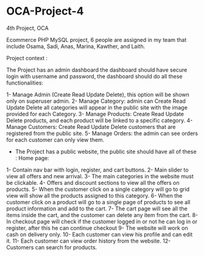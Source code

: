 # OCA-Project-4
4th Project, OCA


Ecommerce PHP MySQL project, 6 people are assigned in my team that include Osama, Sadi, Anas, Marina, Kawther, and Laith.


Project context :

The Project has an admin dashboard the dashboard should have secure login with username and password, the dashboard should do all these functionalities:

1- Manage Admin (Create Read Update Delete), this option will be shown only on superuser admin.
2- Manage Category: admin can Create Read Update Delete all categories will appear in the public site with the image provided for each Category.
3- Manage Products: Create Read Update Delete products, and each product will be linked to a specific category.
4- Manage Customers: Create Read Update Delete customers that are registered from the public site.
5- Manage Orders: the admin can see orders for each customer can only view them.


- The Project has a public website, the public site should have all of these :
Home page:

1- Contain nav bar with login, register, and cart buttons.
2- Main slider to view all offers and new arrival.
3- The main categories in the website must be clickable.
4- Offers and discount sections to view all the offers on products.
5- When the customer click on a single category will go to grid view will show all the products assigned to this category.
6- When the customer click on a product will go to a single page of products to see all product information and add to the cart.
7- The cart page will see all the items inside the cart, and the customer can delete any item from the cart.
8- In checkout page will check if the customer logged in or not he can log in or register, after this he can continue checkout
9- The website will work on cash on delivery only.
10- Each customer can view his profile and can edit it.
11- Each customer can view order history from the website.
12- Customers can search for products.
